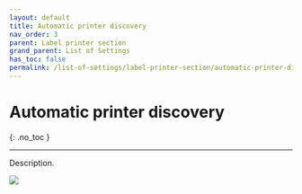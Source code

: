 ```yaml
---
layout: default
title: Automatic printer discovery
nav_order: 3
parent: Label printer section
grand_parent: List of Settings
has_toc: false
permalink: /list-of-settings/label-printer-section/automatic-printer-discovery
---
```


# Automatic printer discovery
{: .no_toc }

---

Description.

![](/orderlord-help-kds/assets/images/kds/section_kitchen_history_1.png)
